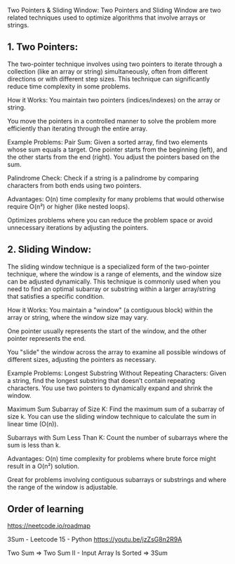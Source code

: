 Two Pointers & Sliding Window:
Two Pointers and Sliding Window are two related techniques used to optimize algorithms that involve arrays or strings.


## 1. Two Pointers:
The two-pointer technique involves using two pointers to iterate through a collection (like an array or string) simultaneously, often from different directions or with different step sizes. This technique can significantly reduce time complexity in some problems.

How it Works:
You maintain two pointers (indices/indexes) on the array or string.

You move the pointers in a controlled manner to solve the problem more efficiently than iterating through the entire array.

Example Problems:
Pair Sum: Given a sorted array, find two elements whose sum equals a target. One pointer starts from the beginning (left), and the other starts from the end (right). You adjust the pointers based on the sum.

Palindrome Check: Check if a string is a palindrome by comparing characters from both ends using two pointers.

Advantages:
O(n) time complexity for many problems that would otherwise require O(n²) or higher (like nested loops).

Optimizes problems where you can reduce the problem space or avoid unnecessary iterations by adjusting the pointers.

## 2. Sliding Window:
The sliding window technique is a specialized form of the two-pointer technique, where the window is a range of elements, and the window size can be adjusted dynamically. This technique is commonly used when you need to find an optimal subarray or substring within a larger array/string that satisfies a specific condition.

How it Works:
You maintain a "window" (a contiguous block) within the array or string, where the window size may vary.

One pointer usually represents the start of the window, and the other pointer represents the end.

You "slide" the window across the array to examine all possible windows of different sizes, adjusting the pointers as necessary.

Example Problems:
Longest Substring Without Repeating Characters: Given a string, find the longest substring that doesn’t contain repeating characters. You use two pointers to dynamically expand and shrink the window.

Maximum Sum Subarray of Size K: Find the maximum sum of a subarray of size k. You can use the sliding window technique to calculate the sum in linear time (O(n)).

Subarrays with Sum Less Than K: Count the number of subarrays where the sum is less than k.

Advantages:
O(n) time complexity for problems where brute force might result in a O(n²) solution.

Great for problems involving contiguous subarrays or substrings and where the range of the window is adjustable.

## Order of learning
https://neetcode.io/roadmap

3Sum - Leetcode 15 - Python
https://youtu.be/jzZsG8n2R9A

Two Sum => Two Sum II - Input Array Is Sorted => 3Sum